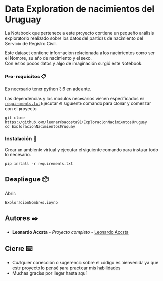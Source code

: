 # Data Exploration de nacimientos del Uruguay

La Notebook que pertenece a este proyecto contiene un pequeño análisis exploratorio realizado sobre los datos del partidas de nacimiento del Servicio de Registro Civil.  

Este dataset contiene información relacionada a los nacimientos como ser el Nombre, su año de nacimiento y el sexo.  
Con estos pocos datos y algo de imaginación surgió este Notebook.

### Pre-requisitos 📋
Es necesario tener python 3.6 en adelante.

Las dependencias y los modulos necesarios vienen especificados en [`requirements.txt`](https://github.com/leonardoacosta91/ExploracionNacimientosUruguay/blob/main/requirements.txt)
Ejecutar el siguiente comando para clonar y comenzar con el proyecto

```
git clone https://github.com/leonardoacosta91/ExploracionNacimientosUruguay
cd ExploracionNacimientosUruguay
```

### Instalación 🔧

Crear un ambiente virtual y ejecutar el siguiente comando para instalar todo lo necesario.
```
pip install -r requirements.txt
```
## Despliegue 📦

Abrir:
```
ExploracionNombres.ipynb
```


## Autores ✒️


* **Leonardo Acosta** - *Proyecto completo* - [Leonardo Acosta](https://github.com/leonardoacosta91)

## Cierre ⌨️

* Cualquier corrección o sugerencia sobre el código es bienvenida ya que este proyecto lo pensé para practicar mis habilidades
* Muchas gracias por llegar hasta aquí